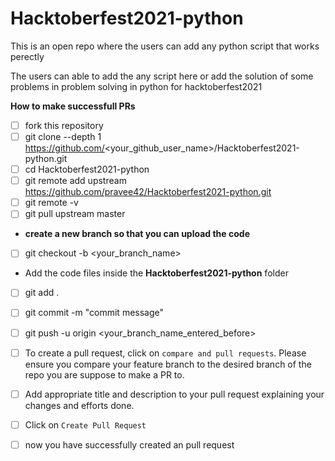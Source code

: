 # Hacktoberfest2021-python
This is an open repo where the users can add any python script that works perectly

The users can able to add the any script here or add the solution of some problems in problem solving in python for hacktoberfest2021


**How to make successfull PRs**

- [ ] fork this repository
- [ ] git clone --depth 1 https://github.com/<your_github_user_name>/Hacktoberfest2021-python.git
- [ ] cd Hacktoberfest2021-python
- [ ] git remote add upstream https://github.com/pravee42/Hacktoberfest2021-python.git
- [ ] git remote -v
- [ ] git pull upstream master

- **create a new branch so that you can upload the code**

- [ ] git checkout -b <your_branch_name>

- Add the code files inside the **Hacktoberfest2021-python** folder

- [ ] git add .
- [ ] git commit -m "commit message"
- [ ] git push -u origin <your_branch_name_entered_before>
- [ ]  To create a pull request, click on `compare and pull requests`. Please ensure you compare your feature branch to the desired branch of the repo you are suppose to make a PR to.
- [ ] Add appropriate title and description to your pull request explaining your changes and efforts done.
- [ ]  Click on `Create Pull Request`
- [ ] now you have successfully created an pull request

